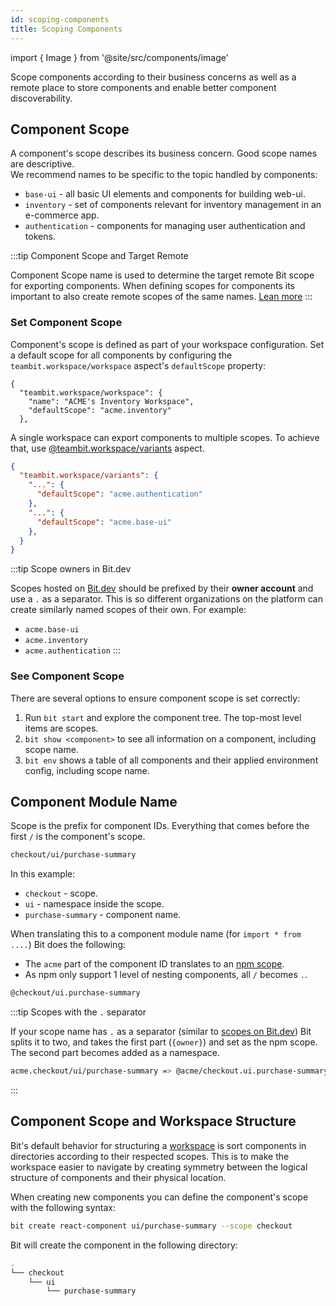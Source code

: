 ```yaml
---
id: scoping-components
title: Scoping Components
---
```


import { Image } from '@site/src/components/image'

Scope components according to their business concerns as well as a remote place to store components and enable better component discoverability.

## Component Scope

A component's scope describes its business concern. Good scope names are descriptive.  
We recommend names to be specific to the topic handled by components:

* `base-ui` - all basic UI elements and components for building web-ui.
* `inventory` - set of components relevant for inventory management in an e-commerce app.
* `authentication` - components for managing user authentication and tokens.

:::tip Component Scope and Target Remote

Component Scope name is used to determine the target remote Bit scope for exporting components. When defining scopes for components its important to also create remote scopes of the same names. [Lean more](#create-a-remote-scope)
:::

### Set Component Scope

Component's scope is defined as part of your workspace configuration. Set a default scope for all components by configuring the `teambit.workspace/workspace` aspect's `defaultScope` property:

```jsonc {4}
{
  "teambit.workspace/workspace": {
    "name": "ACME's Inventory Workspace",
    "defaultScope": "acme.inventory"
  },
```

A single workspace can export components to multiple scopes. To achieve that, use [@teambit.workspace/variants](/aspects/variants) aspect.

```json {4,7}
{
  "teambit.workspace/variants": {
    "...": {
      "defaultScope": "acme.authentication"
    },
    "...": {
      "defaultScope": "acme.base-ui"
    },
  }
}
```

:::tip Scope owners in Bit.dev

Scopes hosted on [Bit.dev](https://bit.dev) should be prefixed by their **owner account** and use a `.` as a separator. This is so different organizations on the platform can create similarly named scopes of their own. For example:

* `acme.base-ui`
* `acme.inventory`
* `acme.authentication`
:::

### See Component Scope

There are several options to ensure component scope is set correctly:

1. Run `bit start` and explore the component tree. The top-most level items are scopes.
1. `bit show <component>` to see all information on a component, including scope name.
1. `bit env` shows a table of all components and their applied environment config, including scope name.

## Component Module Name

Scope is the prefix for component IDs. Everything that comes before the first `/` is the component's scope.

```sh
checkout/ui/purchase-summary
```

In this example:

* `checkout` - scope.
* `ui` - namespace inside the scope.
* `purchase-summary` - component name.

When translating this to a component module name (for `import * from ....`) Bit does the following:

* The `acme` part of the component ID translates to an [npm scope](https://docs.npmjs.com/cli/v7/using-npm/scope).
* As npm only support 1 level of nesting components, all `/` becomes `.`.

```sh title="module name for component"
@checkout/ui.purchase-summary
```

:::tip Scopes with the `.` separator

If your scope name has `.` as a separator (similar to [scopes on Bit.dev](TODO)) Bit splits it to two, and takes the first part (`{owner}`) and set as the npm scope. The second part becomes added as a namespace.

```sh title="Module name with {owner}"
acme.checkout/ui/purchase-summary => @acme/checkout.ui.purchase-summary
```

:::

## Component Scope and Workspace Structure

Bit's default behavior for structuring a [workspace](/essentials/workspace) is sort components in directories according to their respected scopes. This is to make the workspace easier to navigate by creating symmetry between the logical structure of components and their physical location.

When creating new components you can define the component's scope with the following syntax:

```sh
bit create react-component ui/purchase-summary --scope checkout
```

Bit will create the component in the following directory:

```sh
.
└── checkout
    └── ui
        └── purchase-summary
```
